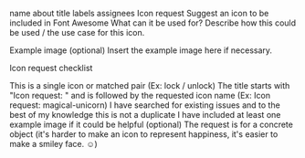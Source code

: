 name	about	title	labels	assignees
Icon request
Suggest an icon to be included in Font Awesome
What can it be used for? Describe how this could be used / the use case for this icon.

Example image (optional) Insert the example image here if necessary.

Icon request checklist

 This is a single icon or matched pair (Ex: lock / unlock)
 The title starts with "Icon request: " and is followed by the requested icon name (Ex: Icon request: magical-unicorn)
 I have searched for existing issues and to the best of my knowledge this is not a duplicate
 I have included at least one example image if it could be helpful (optional)
 The request is for a concrete object (it's harder to make an icon to represent happiness, it's easier to make a smiley face. ☺)
